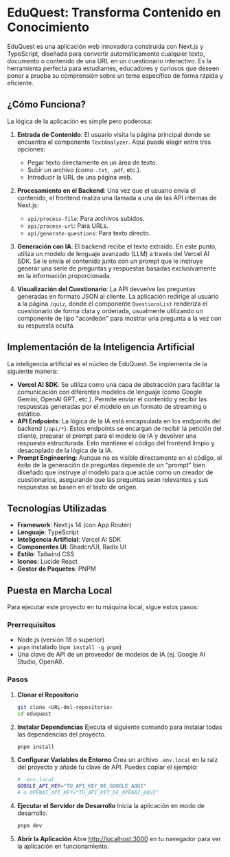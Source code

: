 # EduQuest: Transforma Contenido en Conocimiento

EduQuest es una aplicación web innovadora construida con Next.js y TypeScript, diseñada para convertir automáticamente cualquier texto, documento o contenido de una URL en un cuestionario interactivo. Es la herramienta perfecta para estudiantes, educadores y curiosos que deseen poner a prueba su comprensión sobre un tema específico de forma rápida y eficiente.

## ¿Cómo Funciona?

La lógica de la aplicación es simple pero poderosa:

1.  **Entrada de Contenido**: El usuario visita la página principal donde se encuentra el componente `TextAnalyzer`. Aquí puede elegir entre tres opciones:
    *   Pegar texto directamente en un área de texto.
    *   Subir un archivo (como `.txt`, `.pdf`, etc.).
    *   Introducir la URL de una página web.

2.  **Procesamiento en el Backend**: Una vez que el usuario envía el contenido, el frontend realiza una llamada a una de las API internas de Next.js:
    *   `api/process-file`: Para archivos subidos.
    *   `api/process-url`: Para URLs.
    *   `api/generate-questions`: Para texto directo.

3.  **Generación con IA**: El backend recibe el texto extraído. En este punto, utiliza un modelo de lenguaje avanzado (LLM) a través del Vercel AI SDK. Se le envía el contenido junto con un prompt que le instruye generar una serie de preguntas y respuestas basadas exclusivamente en la información proporcionada.

4.  **Visualización del Cuestionario**: La API devuelve las preguntas generadas en formato JSON al cliente. La aplicación redirige al usuario a la página `/quiz`, donde el componente `QuestionsList` renderiza el cuestionario de forma clara y ordenada, usualmente utilizando un componente de tipo "acordeón" para mostrar una pregunta a la vez con su respuesta oculta.

## Implementación de la Inteligencia Artificial

La inteligencia artificial es el núcleo de EduQuest. Se implementa de la siguiente manera:

*   **Vercel AI SDK**: Se utiliza como una capa de abstracción para facilitar la comunicación con diferentes modelos de lenguaje (como Google Gemini, OpenAI GPT, etc.). Permite enviar el contenido y recibir las respuestas generadas por el modelo en un formato de streaming o estático.
*   **API Endpoints**: La lógica de la IA está encapsulada en los endpoints del backend (`/api/*`). Estos endpoints se encargan de recibir la petición del cliente, preparar el prompt para el modelo de IA y devolver una respuesta estructurada. Esto mantiene el código del frontend limpio y desacoplado de la lógica de la IA.
*   **Prompt Engineering**: Aunque no es visible directamente en el código, el éxito de la generación de preguntas depende de un "prompt" bien diseñado que instruye al modelo para que actúe como un creador de cuestionarios, asegurando que las preguntas sean relevantes y sus respuestas se basen en el texto de origen.

## Tecnologías Utilizadas

*   **Framework**: Next.js 14 (con App Router)
*   **Lenguaje**: TypeScript
*   **Inteligencia Artificial**: Vercel AI SDK
*   **Componentes UI**: Shadcn/UI, Radix UI
*   **Estilo**: Tailwind CSS
*   **Iconos**: Lucide React
*   **Gestor de Paquetes**: PNPM

## Puesta en Marcha Local

Para ejecutar este proyecto en tu máquina local, sigue estos pasos:

### Prerrequisitos

*   Node.js (versión 18 o superior)
*   `pnpm` instalado (`npm install -g pnpm`)
*   Una clave de API de un proveedor de modelos de IA (ej. Google AI Studio, OpenAI).

### Pasos

1.  **Clonar el Repositorio**
    ```bash
    git clone <URL-del-repositorio>
    cd eduquest
    ```

2.  **Instalar Dependencias**
    Ejecuta el siguiente comando para instalar todas las dependencias del proyecto.
    ```bash
    pnpm install
    ```

3.  **Configurar Variables de Entorno**
    Crea un archivo `.env.local` en la raíz del proyecto y añade tu clave de API. Puedes copiar el ejemplo:
    ```bash
    # .env.local
    GOOGLE_API_KEY="TU_API_KEY_DE_GOOGLE_AQUI"
    # o OPENAI_API_KEY="TU_API_KEY_DE_OPENAI_AQUI"
    ```

4.  **Ejecutar el Servidor de Desarrollo**
    Inicia la aplicación en modo de desarrollo.
    ```bash
    pnpm dev
    ```

5.  **Abrir la Aplicación**
    Abre [http://localhost:3000](http://localhost:3000) en tu navegador para ver la aplicación en funcionamiento.
